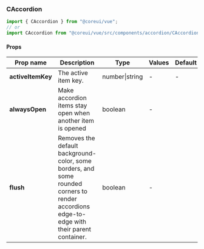 ### CAccordion

```jsx
import { CAccordion } from "@coreui/vue";
// or
import CAccordion from "@coreui/vue/src/components/accordion/CAccordion";
```

#### Props

| Prop name         | Description                                                                                                                                 | Type           | Values | Default |
| ----------------- | ------------------------------------------------------------------------------------------------------------------------------------------- | -------------- | ------ | ------- |
| **activeItemKey** | The active item key.                                                                                                                        | number\|string | -      | -       |
| **alwaysOpen**    | Make accordion items stay open when another item is opened                                                                                  | boolean        | -      |         |
| **flush**         | Removes the default background-color, some borders, and some rounded corners to render accordions edge-to-edge with their parent container. | boolean        | -      |         |
